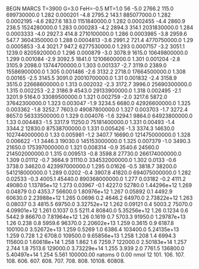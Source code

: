 BEGN
MARCS T=3900 G=3.0 FeH=-0.5 MT=1.0
                  56
-5.0 2766.2 115.0 699730000.0 1.282 0.000201 
-4.8 2795.2 143.1 885077000.0 1.282 0.0002195 
-4.6 2827.6 183.0 1151840000.0 1.282 0.0002455 
-4.4 2860.9 238.5 1524280000.0 1.283 0.000283 
-4.2 2894.3 314.1 2031830000.0 1.284 0.0003333 
-4.0 2927.3 414.8 2710100000.0 1.286 0.0003985 
-3.8 2959.6 547.7 3604350000.0 1.288 0.0004813 
-3.6 2991.2 721.4 4770750000.0 1.29 0.0005853 
-3.4 3021.7 947.2 6277530000.0 1.293 0.0007157 
-3.2 3051.1 1239.0 8205920000.0 1.296 0.000879 
-3.0 3078.9 1615.0 10649800000.0 1.299 0.001084 
-2.9 3092.5 1841.0 12106600000.0 1.301 0.001204 
-2.8 3105.9 2098.0 13744700000.0 1.303 0.001337 
-2.7 3119.0 2389.0 15586900000.0 1.305 0.001486 
-2.6 3132.2 2718.0 17664500000.0 1.308 0.00165 
-2.5 3145.5 3091.0 20010700000.0 1.31 0.001832 
-2.4 3158.9 3515.0 22668600000.0 1.313 0.002032 
-2.3 3172.7 3996.0 25690300000.0 1.315 0.002253 
-2.2 3186.9 4543.0 29133900000.0 1.318 0.002495 
-2.1 3201.9 5164.0 33089500000.0 1.321 0.002759 
-2.0 3217.6 5872.0 37642300000.0 1.323 0.003047 
-1.9 3234.5 6680.0 42926600000.0 1.325 0.003362 
-1.8 3252.7 7603.0 49087800000.0 1.327 0.003703 
-1.7 3272.4 8657.0 56333500000.0 1.329 0.004076 
-1.6 3294.1 9864.0 64923800000.0 1.33 0.004483 
-1.5 3317.9 11250.0 75181400000.0 1.331 0.00493 
-1.4 3344.2 12830.0 87538700000.0 1.331 0.005426 
-1.3 3374.3 14630.0 102744000000.0 1.33 0.005981 
-1.2 3407.7 16690.0 121475000000.0 1.328 0.006622 
-1.1 3446.3 19030.0 145153000000.0 1.325 0.007379 
-1.0 3490.3 21650.0 175397000000.0 1.321 0.008314 
-0.9 3540.6 24560.0 214502000000.0 1.315 0.009513 
-0.8 3598.8 27730.0 266174000000.0 1.309 0.01112 
-0.7 3664.9 31110.0 334532000000.0 1.302 0.0133 
-0.6 3738.0 34620.0 423997000000.0 1.295 0.01626 
-0.5 3818.7 38200.0 541218000000.0 1.289 0.0202 
-0.4 3907.8 41820.0 694075000000.0 1.282 0.02533 
-0.3 4005.1 45440.0 890368000000.0 1.277 0.03182 
-0.2 4111.2 49080.0 1.13785e+12 1.273 0.03967 
-0.1 4227.0 52780.0 1.44296e+12 1.269 0.04879 
0.0 4353.7 56600.0 1.80976e+12 1.267 0.05892 
0.1 4492.9 60630.0 2.23988e+12 1.265 0.0696 
0.2 4646.2 64970.0 2.73822e+12 1.263 0.08037 
0.3 4815.5 69750.0 3.32752e+12 1.262 0.09121 
0.4 5003.2 75070.0 4.09901e+12 1.261 0.1037 
0.5 5211.4 80840.0 5.35256e+12 1.26 0.1234 
0.6 5442.9 86670.0 7.81964e+12 1.26 0.1619 
0.7 5703.3 91950.0 1.29787e+13 1.26 0.238 
0.8 5959.6 96370.0 2.20602e+13 1.259 0.3615 
0.9 6187.8 100100.0 3.52672e+13 1.259 0.5269 
1.0 6386.4 103400.0 5.24135e+13 1.259 0.728 
1.2 6708.0 109500.0 9.65856e+13 1.258 1.208 
1.4 6994.3 115600.0 1.60618e+14 1.258 1.862 
1.6 7259.7 122000.0 2.50183e+14 1.257 2.744 
1.8 7513.6 129000.0 3.73229e+14 1.255 3.939 
2.0 7761.5 136800.0 5.40497e+14 1.254 5.561 
100000.00
natoms              0      0.00
nmol          12
          101.         106.       107.      108.         606.        607.        608.
          707.         708.       808.    10108.       60808.
